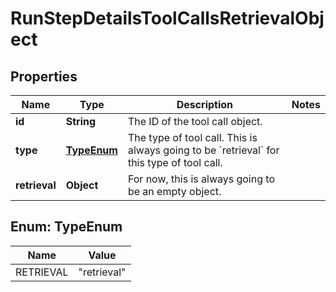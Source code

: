 # RunStepDetailsToolCallsRetrievalObject

## Properties
Name | Type | Description | Notes
------------ | ------------- | ------------- | -------------
**id** | **String** | The ID of the tool call object. | 
**type** | [**TypeEnum**](#TypeEnum) | The type of tool call. This is always going to be &#x60;retrieval&#x60; for this type of tool call. | 
**retrieval** | **Object** | For now, this is always going to be an empty object. | 

<a name="TypeEnum"></a>
## Enum: TypeEnum
Name | Value
---- | -----
RETRIEVAL | &quot;retrieval&quot;
